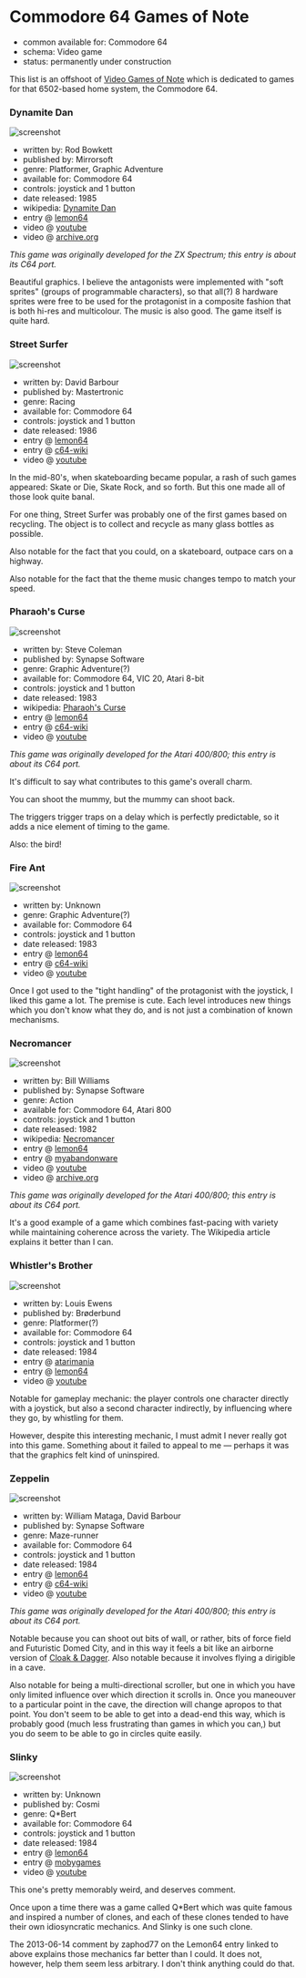 Commodore 64 Games of Note
==========================

*   common available for: Commodore 64
*   schema: Video game
*   status: permanently under construction

This list is an offshoot of [Video Games of Note](Video%20Games%20of%20Note.md)
which is dedicated to games for that 6502-based home system, the Commodore 64.

### Dynamite Dan

![screenshot](https://static.catseye.tc/archive/www.lemon64.com/games%252Fscreenshots%252Ffull%252Fd%252Fdynamite_dan_01.gif)

*   written by: Rod Bowkett
*   published by: Mirrorsoft
*   genre: Platformer, Graphic Adventure
*   available for: Commodore 64
*   controls: joystick and 1 button
*   date released: 1985
*   wikipedia: [Dynamite Dan](https://en.wikipedia.org/wiki/Dynamite_Dan)
*   entry @ [lemon64](http://www.lemon64.com/?game_id=802)
*   video @ [youtube](https://www.youtube.com/watch?v=7aj7W6yjuPE)
*   video @ [archive.org](https://archive.org/details/C64GVA226-DynamiteDan)

_This game was originally developed for the ZX Spectrum; this entry is about its C64 port._

Beautiful graphics.  I believe the antagonists were implemented with "soft sprites"
(groups of programmable characters), so that all(?) 8 hardware sprites were free to
be used for the protagonist in a composite fashion that is both hi-res and
multicolour.  The music is also good.  The game itself is quite hard.

### Street Surfer

![screenshot](https://static.catseye.tc/archive/www.lemon64.com/games%252Fscreenshots%252Ffull%252Fs%252Fstreet_surfer_03.gif)

*   written by: David Barbour
*   published by: Mastertronic
*   genre: Racing
*   available for: Commodore 64
*   controls: joystick and 1 button
*   date released: 1986
*   entry @ [lemon64](http://www.lemon64.com/?game_id=2505)
*   entry @ [c64-wiki](https://www.c64-wiki.com/wiki/Street_Surfer)
*   video @ [youtube](https://www.youtube.com/watch?v=em553coKuqA)

In the mid-80's, when skateboarding became popular, a rash of such games
appeared: Skate or Die, Skate Rock, and so forth.  But this one made all
of those look quite banal.

For one thing, Street Surfer was probably one of the first games based on
recycling.  The object is to collect and recycle as many glass bottles as
possible.

Also notable for the fact that you could, on a skateboard, outpace cars on a
highway.

Also notable for the fact that the theme music changes tempo to match your
speed.

### Pharaoh's Curse

![screenshot](https://static.catseye.tc/archive/www.lemon64.com/games%252Fscreenshots%252Ffull%252Fp%252Fpharaohs_curse_05.gif)

*   written by: Steve Coleman
*   published by: Synapse Software
*   genre: Graphic Adventure(?)
*   available for: Commodore 64, VIC 20, Atari 8-bit
*   controls: joystick and 1 button
*   date released: 1983
*   wikipedia: [Pharaoh's Curse](https://en.wikipedia.org/wiki/Pharaoh%27s_Curse_(video_game))
*   entry @ [lemon64](http://www.lemon64.com/?game_id=1923)
*   entry @ [c64-wiki](https://www.c64-wiki.com/wiki/Pharaoh%27s_Curse)
*   video @ [youtube](https://www.youtube.com/watch?v=rBSW6r9-lQo)

_This game was originally developed for the Atari 400/800; this entry is about its C64 port._

It's difficult to say what contributes to this game's overall charm.

You can shoot the mummy, but the mummy can shoot back.

The triggers trigger traps on a delay which is perfectly predictable, so it
adds a nice element of timing to the game.

Also: the bird!

### Fire Ant

![screenshot](https://static.catseye.tc/archive/www.c64-wiki.com/images%252F1%252F18%252FFireantLevel1.png)

*   written by: Unknown
*   genre: Graphic Adventure(?)
*   available for: Commodore 64
*   controls: joystick and 1 button
*   date released: 1983
*   entry @ [lemon64](http://www.lemon64.com/?game_id=916)
*   entry @ [c64-wiki](https://www.c64-wiki.com/wiki/Fire_Ant)
*   video @ [youtube](https://www.youtube.com/watch?v=L7msIkgpZEY)

Once I got used to the "tight handling" of the protagonist with the joystick,
I liked this game a lot.  The premise is cute.  Each level introduces new
things which you don't know what they do, and is not just a combination of
known mechanisms.

### Necromancer

![screenshot](https://static.catseye.tc/archive/upload.wikimedia.org/wikipedia%252Fen%252F3%252F3f%252FNecromancer_screen_snap.png)

*   written by: Bill Williams
*   published by: Synapse Software
*   genre: Action
*   available for: Commodore 64, Atari 800
*   controls: joystick and 1 button
*   date released: 1982
*   wikipedia: [Necromancer](https://en.wikipedia.org/wiki/Necromancer_(video_game))
*   entry @ [lemon64](http://www.lemon64.com/?game_id=2846)
*   entry @ [myabandonware](https://www.myabandonware.com/game/necromancer-5l2)
*   video @ [youtube](https://www.youtube.com/watch?v=hg-XP-4LbVo)
*   video @ [archive.org](https://archive.org/details/C64Gamevideoarchive81-Necromancer)

_This game was originally developed for the Atari 400/800; this entry is about its C64 port._

It's a good example of a game which combines fast-pacing with variety
while maintaining coherence across the variety.  The Wikipedia article
explains it better than I can.

### Whistler's Brother

![screenshot](https://static.catseye.tc/archive/www.lemon64.com/games%252Fscreenshots%252Ffull%252Fw%252Fwhistlers_brother_02.gif)

*   written by: Louis Ewens
*   published by: Brøderbund
*   genre: Platformer(?)
*   available for: Commodore 64
*   controls: joystick and 1 button
*   date released: 1984
*   entry @ [atarimania](http://www.atarimania.com/game-atari-400-800-xl-xe-whistler-s-brother_5760.html)
*   entry @ [lemon64](http://www.lemon64.com/?game_id=2846)
*   video @ [youtube](https://www.youtube.com/watch?v=lT32TokTYqc)

Notable for gameplay mechanic: the player controls one character directly
with a joystick, but also a second character indirectly, by influencing
where they go, by whistling for them.

However, despite this interesting mechanic, I must admit I never really
got into this game.  Something about it failed to appeal to me — perhaps
it was that the graphics felt kind of uninspired.

### Zeppelin

![screenshot](https://static.catseye.tc/archive/www.lemon64.com/games%252Fscreenshots%252Ffull%252Fz%252Fzeppelin_02.gif)

*   written by: William Mataga, David Barbour
*   published by: Synapse Software
*   genre: Maze-runner
*   available for: Commodore 64
*   controls: joystick and 1 button
*   date released: 1984
*   entry @ [lemon64](http://www.lemon64.com/?game_id=2940)
*   entry @ [c64-wiki](https://www.c64-wiki.com/wiki/Zeppelin)
*   video @ [youtube](https://www.youtube.com/watch?v=PVFVQ85uB-E)

_This game was originally developed for the Atari 400/800; this entry is about its C64 port._

Notable because you can shoot out bits of wall, or rather, bits of force field
and Futuristic Domed City, and in this way it feels a bit like an airborne
version of [Cloak & Dagger][].  Also notable because it involves flying a
dirigible in a cave.

Also notable for being a multi-directional scroller, but one in which you have
only limited influence over which direction it scrolls in.  Once you maneouver
to a particular point in the cave, the direction will change apropos to that
point.  You don't seem to be able to get into a dead-end this way, which is
probably good (much less frustrating than games in which you can,) but you
do seem to be able to go in circles quite easily.

[Cloak & Dagger]: Recollected%20Games.md#cloak-dagger

### Slinky

![screenshot](https://static.catseye.tc/archive/www.lemon64.com/games%252Fscreenshots%252Ffull%252Fs%252Fslinky_02.gif)

*   written by: Unknown
*   published by: Cosmi
*   genre: Q*Bert
*   available for: Commodore 64
*   controls: joystick and 1 button
*   date released: 1984
*   entry @ [lemon64](http://www.lemon64.com/?game_id=2351)
*   entry @ [mobygames](https://www.mobygames.com/game/c64/slinky)
*   video @ [youtube](https://www.youtube.com/watch?v=n-c_xppTg6Q)

This one's pretty memorably weird, and deserves comment.

Once upon a time there was a game called Q*Bert which was quite famous and inspired a number of clones,
and each of these clones tended to have their own idiosyncratic mechanics.  And Slinky is one such clone.

The 2013-06-14 comment by zaphod77 on the Lemon64 entry linked to above explains those mechanics far
better than I could.  It does not, however, help them seem less arbitrary.  I don't think anything
could do that.
